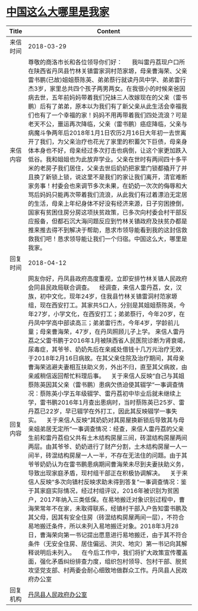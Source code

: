 # [中国这么大哪里是我家](http://www.shangluo.gov.cn/zmhd/ldxxxx.jsp?urltype=leadermail.LeaderMailContentUrl&wbtreeid=1112&leadermailid=4618)

| Title |                                                                                                                                                                                                                                                                                                                                                                                                                                                                                     Content                                                                                                                                                                                                                                                                                                                                                                                                                                                                                     |
|:-----:|---------------------------------------------------------------------------------------------------------------------------------------------------------------------------------------------------------------------------------------------------------------------------------------------------------------------------------------------------------------------------------------------------------------------------------------------------------------------------------------------------------------------------------------------------------------------------------------------------------------------------------------------------------------------------------------------------------------------------------------------------------------------------------------------------------------------------------------------------------------------------------------------------------------------------------------------------------------------------------|
| 来信时间  | 2018-03-29                                                                                                                                                                                                                                                                                                                                                                                                                                                                                                                                                                                                                                                                                                                                                                                                                                                                                                                                                                      |
| 来信内容  | 尊敬的商洛市长和各位领导你们好：      我叫雷丹荔现户口所在陕西省丹凤县竹林关镇雷家洞村范家塬，母亲曹海荣、父亲雷书鹏(已故)姐姐蔡陈英、弟弟蔡行就读丹凤中学、弟弟雷行杰3岁，家里总共四个孩子两男两女。在我很小的时候亲爸因病去世，五年前妈妈带着我们兄妹三人改嫁现在的父亲（雷书鹏）后有了弟弟，原本以为我们有了新父亲从此生活会幸福我们也有了一个幸福的家！妈妈不用再带着我们四处流浪？可是老天不公，噩运再次降临，父亲（雷书鹏）癌症降临，父亲与病魔斗争两年后2018年1月1日农历2月16日大年初一去世离开了我们，为父亲治疗也花光了家里的积蓄欠下巨债，母亲身体本身也不好，母亲经过多次打击也病倒，让这个家更加跌入低谷。我和姐姐也为此放弃学业。父亲在世时有两间四十多平米的老房子我们居住，父亲去世后奶奶把家里门锁都撬开了并且换了新锁上锁，说这里不是我们的家让我们离开，清官难断家务事！村委会也来调节多次未果，在奶奶一次次的侮辱和大骂后妈妈只能再次带着我们流浪，从此我们有过着漂泊无定居的生活，母亲上年纪身体不好没有经济来源，日子穷困撩倒，国家有贫困住房分房这项扶贫政策，已多次向村委会村干部反应报备，但都石沉大海问题反应到竹林关镇政府及扶贫办都是推来推去得不到解决于帮助，恳求市领导能看到我的这封信救救我们吧！恳求领导能让我们一个归宿。中国这么大，哪里是我家。                                                                                                                                                                                                                                                                                                                                                                              |
| 回复时间  | 2018-04-12                                                                                                                                                                                                                                                                                                                                                                                                                                                                                                                                                                                                                                                                                                                                                                                                                                                                                                                                                                      |
| 回复内容  | 网友你好，丹凤县政府高度重视，立即安排竹林关镇人民政府会同县民政局联合调查。    经调查，来信人雷丹荔，女，汉族，初中文化，现年24岁，住我县竹林关镇雷洞村范家塬组，现在西安打工。其家共5口人，分别是其姐姐蔡陈英，今年27岁，小学文化，在西安打工；弟弟蔡行，今年20岁，在丹凤中学高中部读高三；弟弟雷行杰，今年4岁，学龄前儿童；母亲曹海荣，47岁，在丹凤照顾儿子上学。 来信人雷丹荔之父雷书鹏于2016年1月被陕西省人民医院诊断为肾衰竭，尿毒症，其爷爷、奶奶先后在亲戚处借钱十几万元治疗无效，于2018年2月16日病故。在其父亲住院及治疗期间，其母亲曹海荣逃避夫妻相互扶助义务，外出不归，直至其父病故，由亲戚稍信返回帮忙料理后事。    关于来信人反映“自己与其姐蔡陈英因其父亲（雷书鹏）患病欠债迫使其辍学”一事调查情况：蔡陈英小学五年级辍学、雷丹荔初中毕业后就未继续上学，雷书鹏2016年1月查出患病时，当时蔡陈英已25岁、雷丹荔已22岁，早已辍学在外打工，因此其反映辍学一事失实。    关于来信人反映“其奶奶对其房屋换新锁后导致其与母亲姐弟居无定所”一事调查情况：经查，来信人雷丹荔的父亲生前和雷丹荔伯父共有土木结构房屋三间，砖混结构房屋两间两层。由其爷爷、奶奶进行了财产分割，土木结构房屋一人一间半，砖混结构房屋一人一半，不存在无法住的问题。由于其爷爷奶奶认为在雷书鹏患病期间曹海荣未尽到夫妻扶助义务，导致出现家庭矛盾，现村组干部正在积极协调解决。    关于来信人反映“多次向镇村反映求助未得到答复”一事调查情况：鉴于其家庭实际情况，经过村组评议，2016年被识别为贫困户，2017年纳入三类低保。在易地搬迁对象识别过程中，曹海荣常年不在家，未取得联系，经镇村干部入户告知雷书鹏及其父母，因其有安全住房（砖混结构房屋两间一层），不符合易地搬迁条件，所以未列入易地搬迁对象。2018年3月28日，曹海荣向第一书记提出愿意进行易地搬迁，由于其不符合条件（无安全住房、居住偏远、洪灾、地灾）第一书记向其解释说明后未列入。    在今后工作中，我们将扩大政策宣传覆盖面，强化矛盾纠纷排查力度，组织包村领导、包村干部、脱贫攻坚党支部、村两委会耐心细致地做群众工作。丹凤县人民政府办公室 |
| 回复机构  | [丹凤县人民政府办公室](../../category/agencies/丹凤县人民政府办公室.md)                                                                                                                                                                                                                                                                                                                                                                                                                                                                                                                                                                                                                                                                                                                                                                                                                                                                                                                             |